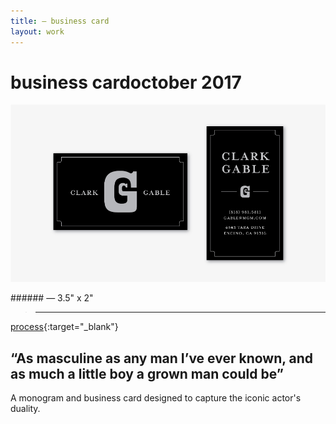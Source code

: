 ```yaml
---
title: — business card
layout: work
---
```


# <span id="title">business card</span><span id="date">october 2017</span>

<p class="fill"><img src="../images/business_card/bc01.jpg"></p>
###### &mdash; 3.5" x 2"

>___  
[process](../documents/businesscard_process_vannavu.pdf){:target="_blank"}

##  “As masculine as any man I’ve ever known, and as much a little boy a grown man could be”

A monogram and business card designed to capture the iconic actor's duality.